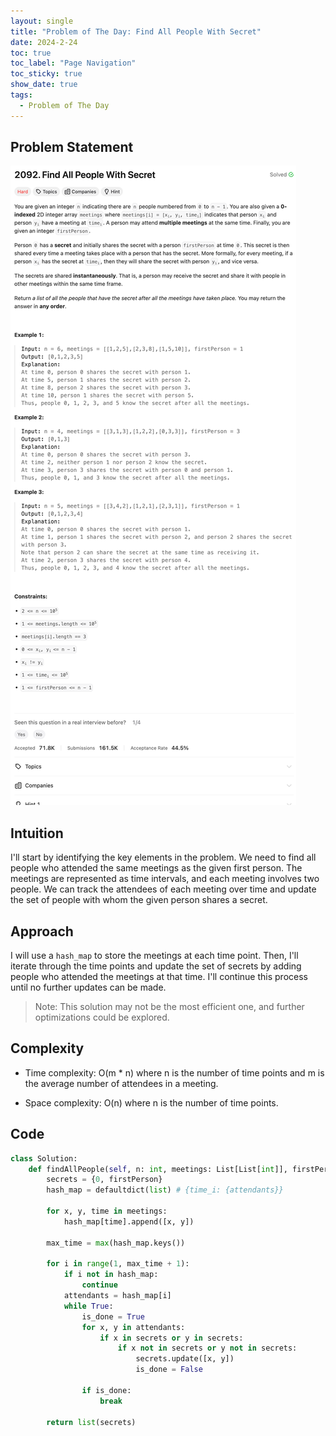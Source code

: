 ```yaml
---
layout: single
title: "Problem of The Day: Find All People With Secret"
date: 2024-2-24
toc: true
toc_label: "Page Navigation"
toc_sticky: true
show_date: true
tags:
  - Problem of The Day
---
```


## Problem Statement

[![problem-2092](/assets/images/2024-02-24_11-02-19-problem-2092.png)](/assets/images/2024-02-24_11-02-19-problem-2092.png)

## Intuition

I'll start by identifying the key elements in the problem. We need to find all people who attended the same meetings as the given first person. The meetings are represented as time intervals, and each meeting involves two people. We can track the attendees of each meeting over time and update the set of people with whom the given person shares a secret.

## Approach

I will use a `hash_map` to store the meetings at each time point. Then, I'll iterate through the time points and update the set of secrets by adding people who attended the meetings at that time. I'll continue this process until no further updates can be made.

>Note: This solution may not be the most efficient one, and further optimizations could be explored.

## Complexity

- Time complexity:
O(m * n) where n is the number of time points and m is the average number of attendees in a meeting.

- Space complexity:
O(n) where n is the number of time points.

## Code

```python
class Solution:
    def findAllPeople(self, n: int, meetings: List[List[int]], firstPerson: int) -> List[int]:
        secrets = {0, firstPerson}
        hash_map = defaultdict(list) # {time_i: {attendants}}

        for x, y, time in meetings:
            hash_map[time].append([x, y])
        
        max_time = max(hash_map.keys())

        for i in range(1, max_time + 1):
            if i not in hash_map:
                continue
            attendants = hash_map[i]
            while True:
                is_done = True
                for x, y in attendants:
                    if x in secrets or y in secrets:
                        if x not in secrets or y not in secrets:
                            secrets.update([x, y])
                            is_done = False
                
                if is_done:
                    break

        return list(secrets)
```
